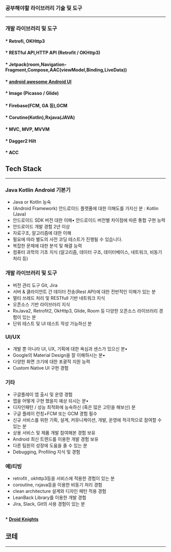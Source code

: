 ### 공부해야할 라이브러리 기술 및 도구
----------------------------------------


### 개발 라이브러리 및 도구
#### * Retrofi, OKHttp3
#### * RESTful API,HTTP API (Retrofit / OKHttp3)
#### * Jetpack(room,Navigation-Fragment,Compose,AAC(viewModel,Binding,LiveData))
#### * [android awesome Android UI](https://github.com/wasabeef/awesome-android-ui)
#### * Image (Picasso / Glide)
#### * Firebase(FCM, GA 등),GCM
#### * Corutine(Kotlin),Rxjava(JAVA)
#### * MVC, MVP, MVVM
#### * Dagger2 Hilt
#### * ACC




## Tech Stack
---------------------------------------------------------------------
### Java Kotlin Android 기본기
* Java or Kotlin 능숙
* (Android Framework) 안드로이드 플랫폼에 대한 이해도를 가지신 분 : Kotlin (Java)
* 안드로이드 SDK 버전 대한 이해• 안드로이드 버전별 차이점에 따른 통합 구현 능력
* 안드로이드 개발 경험 2년 이상
* 자료구조, 알고리즘에 대한 이해
* 필요에 따라 별도의 사전 코딩 테스트가 진행될 수 있습니다.
* 복잡한 문제에 대한 분석 및 해결 능력
* 컴퓨터 과학의 기초 지식 (알고리즘, 데이터 구조, 데이터베이스, 네트워크, 비동기처리 등)

### 개발 라이브러리 및 도구
* 버전 관리 도구 Git, Jira
* 서버 & 클라이언트 간 데이터 전송(Rest API)에 대한 전반적인 이해가 있는 분
* 멀티 쓰레드 처리 및 RESTfull 기반 네트워크 지식
* 오픈소스 기반 라이브러리 지식
* RxJava2, Retrofit2, OkHttp3, Glide, Room 등 다양한 오픈소스 라이브러리 경험이 있는 분
* 단위 테스트 및 UI 테스트 작성 가능하신 분

### UI/UX
* 개발 뿐 아니라 UI, UX, 기획에 대한 욕심과 센스가 있으신 분•
* Google의 Material Design을 잘 이해하시는 분•  
* 다양한 화면 크기에 대한 포괄적 지원 능력
* Custom Native UI 구현 경험

### 기타
* 구글플레이 앱 출시 및 운영 경험
* 앱을 어떻게 구현 했을지 예상 되시는 분• 
* 디자인패턴 / 성능 최적화에 능숙하신 (혹은 많은 고민을 해보신) 분
* 구글 플레이 런칭+FCM 또는 GCM 경험 필수
* 신규 서비스를 위한 기획, 설계, 커뮤니케이션, 개발, 운영에 적극적으로 참여할 수 있는 분
* 상용 서비스 및 제품 개발 참여해본 경험 보유
* Android 최신 트렌드를 이용한 개발 경험 보유
* 다른 팀원의 성장에 도움을 줄 수 있는 분
* Debugging, Profiling 지식 및 경험

### 예)티빙
* retrofit , okhttp3등을 서비스에 적용한 경험이 있는 분
* coroutine, rxjava등을 이용한 비동기 처리 경험
* clean architecture 설계와 디자인 패턴 적용 경험
* LeanBack Library를 이용한 개발 경험
* Jira, Slack, Git의 사용 경험이 있는 분

## 
#### * [Droid Knights](https://sites.google.com/view/dk21)

## 코테 
------
